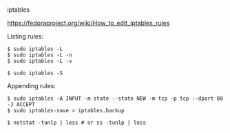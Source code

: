 #


##

iptables

https://fedoraproject.org/wiki/How_to_edit_iptables_rules

Listing rules:

    $ sudo iptables -L
    $ sudo iptables -L -n
    $ sudo iptables -L -v

    $ sudo iptables -S

Appending rules:

    $ sudo iptables -A INPUT -m state --state NEW -m tcp -p tcp --dport 80 -J ACCEPT
    $ sudo iptables-save > iptables.backup

    $ netstat -tunlp | less # or ss -tunlp | less

##


